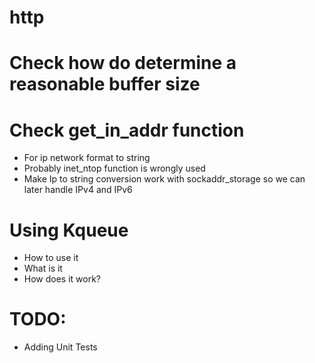 # http

# Check how do determine a reasonable buffer size

# Check get_in_addr function
- For ip network format to string
- Probably inet_ntop function is wrongly used
- Make Ip to string conversion work with sockaddr_storage so we can later handle IPv4 and IPv6

# Using Kqueue 
- How to use it
- What is it
- How does it work?

# TODO:
- Adding Unit Tests
